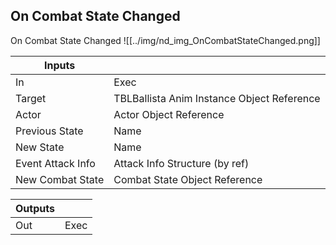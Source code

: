 ## On Combat State Changed
On Combat State Changed
![[../img/nd_img_OnCombatStateChanged.png]]

|Inputs||
|--|--|
| In | Exec |
| Target | TBLBallista Anim Instance Object Reference |
| Actor | Actor Object Reference |
| Previous State | Name |
| New State | Name |
| Event Attack Info | Attack Info Structure (by ref) |
| New Combat State | Combat State Object Reference |

|Outputs||
|--|--|
| Out | Exec |
